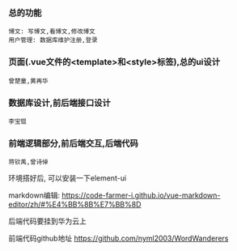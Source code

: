 ### 总的功能
    博文: 写博文,看博文,修改博文
    用户管理: 数据库维护注册,登录
### 页面(.vue文件的\<template\>和\<style\>标签),总的ui设计
    曾楚童,黄再华
### 数据库设计,前后端接口设计
    李宝锟
### 前端逻辑部分,前后端交互,后端代码
    蒋钦禹,曾诗倬


环境搭好后,
可以安装一下element-ui

markdown编辑:
https://code-farmer-i.github.io/vue-markdown-editor/zh/#%E4%BB%8B%E7%BB%8D

后端代码要挂到华为云上

前端代码github地址 https://github.com/nyml2003/WordWanderers